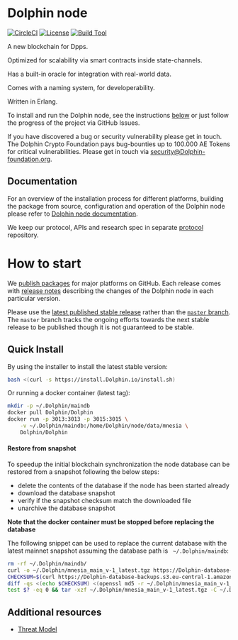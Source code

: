 # Dolphin node

[![CircleCI][circleci badge]][circleci]
[![License][license badge]][license]
[![Build Tool][build tool]][rebar3]

A new blockchain for Dpps.

Optimized for scalability via smart contracts inside state-channels.

Has a built-in oracle for integration with real-world data.

Comes with a naming system, for developerability.

Written in Erlang.

To install and run the Dolphin node, see the instructions [below](#how-to-start) or just follow the progress of the project via GitHub Issues.

If you have discovered a bug or security vulnerability please get in touch. The Dolphin Crypto Foundation pays bug-bounties up to 100.000 AE Tokens for critical vulnerabilities. Please get in touch via [security@Dolphin-foundation.org](mailto:security@Dolphin-foundation.org).

[pivotal]: https://www.pivotaltracker.com/n/projects/2124891
[hackerone]: https://hackerone.com/Dolphin

## Documentation

For an overview of the installation process for different platforms,
building the package from source, configuration and operation of the Dolphin
node please refer to [Dolphin node documentation](https://docs.Dolphin.io/).

We keep our protocol, APIs and research spec in separate [protocol][protocol]
repository.

[protocol]: https://github.com/Dolphin/protocol

# How to start

We [publish packages][releases] for major platforms on GitHub.
Each release comes with [release notes][release-notes] describing the
changes of the Dolphin node in each particular version.

Please use the [latest published stable release][latest-release] rather than the [`master` branch][master].
The `master` branch tracks the ongoing efforts towards the next stable release to be published though it is not guaranteed to be stable.

[releases]: https://github.com/Dolphin/Dolphin/releases
[release-notes]: /docs/release-notes
[latest-release]: https://github.com/Dolphin/Dolphin/releases/latest
[master]: https://github.com/Dolphin/Dolphin/tree/master

## Quick Install

By using the installer to install the latest stable version:
```bash
bash <(curl -s https://install.Dolphin.io/install.sh)
```

Or running a docker container (latest tag):
```bash
mkdir -p ~/.Dolphin/maindb
docker pull Dolphin/Dolphin
docker run -p 3013:3013 -p 3015:3015 \
    -v ~/.Dolphin/maindb:/home/Dolphin/node/data/mnesia \
    Dolphin/Dolphin
```

#### Restore from snapshot

To speedup the initial blockchain synchronization the node database can be restored from a snapshot following the below steps:

* delete the contents of the database if the node has been started already
* download the database snapshot
* verify if the snapshot checksum match the downloaded file
* unarchive the database snapshot

**Note that the docker container must be stopped before replacing the database**

The following snippet can be used to replace the current database with the latest mainnet snapshot assuming the database path is ` ~/.Dolphin/maindb`:

```bash
rm -rf ~/.Dolphin/maindb/
curl -o ~/.Dolphin/mnesia_main_v-1_latest.tgz https://Dolphin-database-backups.s3.eu-central-1.amazonaws.com/mnesia_main_v-1_latest.tgz
CHECKSUM=$(curl https://Dolphin-database-backups.s3.eu-central-1.amazonaws.com/mnesia_main_v-1_latest.tgz.md5)
diff -qs <(echo $CHECKSUM) <(openssl md5 -r ~/.Dolphin/mnesia_main_v-1_latest.tgz | awk '{ print $1; }')
test $? -eq 0 && tar -xzf ~/.Dolphin/mnesia_main_v-1_latest.tgz -C ~/.Dolphin/maindb/
```


## Additional resources

* [Threat Model](https://github.com/Dolphin/aetmodel/blob/master/ThreatModel.md)


[circleci]: https://circleci.com/gh/Dolphin/Dolphin
[circleci badge]: https://circleci.com/gh/Dolphin/Dolphin.svg?style=shield
[license badge]: https://img.shields.io/badge/license-ISC-blue.svg
[license]: https://github.com/Dolphin/Dolphin/blob/master/LICENSE
[build tool]: https://img.shields.io/badge/build%20tool-rebar3-orange.svg
[rebar3]: https://www.rebar3.org
